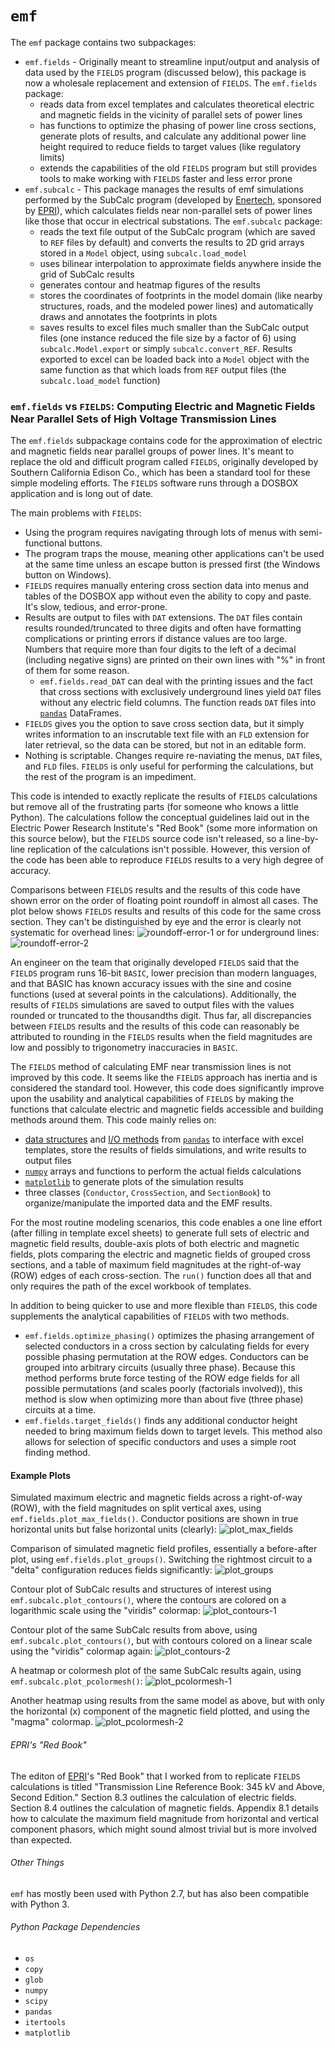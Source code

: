 # `emf`

The `emf` package contains two subpackages:
* `emf.fields` - Originally meant to streamline input/output and analysis of data used by the `FIELDS` program (discussed below), this package is now a wholesale replacement and extension of `FIELDS`. The `emf.fields` package:
  * reads data from excel templates and calculates theoretical electric and magnetic fields in the vicinity of parallel sets of power lines
  * has functions to optimize the phasing of power line cross sections, generate plots of results, and calculate any additional power line height required to reduce fields to target values (like regulatory limits)
  * extends the capabilities of the old `FIELDS` program but still provides tools to make working with `FIELDS` faster and less error prone
* `emf.subcalc` - This package manages the results of emf simulations performed by the SubCalc program (developed by [Enertech](http://www.enertech.net/html/emfw.html), sponsored by [EPRI](http://www.epri.com)), which calculates fields near non-parallel sets of power lines like those that occur in electrical substations. The `emf.subcalc` package:
  * reads the text file output of the SubCalc program (which are saved to `REF` files by default) and converts the results to 2D grid arrays stored in a `Model` object, using `subcalc.load_model`
  * uses bilinear interpolation to approximate fields anywhere inside the grid of SubCalc results
  * generates contour and heatmap figures of the results
  * stores the coordinates of footprints in the model domain (like nearby structures, roads, and the modeled power lines) and automatically draws and annotates the footprints in plots
  * saves results to excel files much smaller than the SubCalc output files (one instance reduced the file size by a factor of 6) using `subcalc.Model.export` or simply `subcalc.convert_REF`. Results exported to excel can be loaded back into a `Model` object with the same function as that which loads from `REF` output files (the `subcalc.load_model` function)

### `emf.fields` vs ``FIELDS``: Computing Electric and Magnetic Fields Near Parallel Sets of High Voltage Transmission Lines

The `emf.fields` subpackage contains code for the approximation of electric and magnetic fields near parallel groups of power lines. It's meant to replace the old and difficult program called `FIELDS`, originally developed by Southern California Edison Co., which has been a standard tool for these simple modeling efforts. The `FIELDS` software runs through a DOSBOX application and is long out of date.

The main problems with `FIELDS`:
* Using the program requires navigating through lots of menus with semi-functional buttons.
* The program traps the mouse, meaning other applications can't be used at the same time unless an escape button is pressed first (the Windows button on Windows).
* `FIELDS` requires manually entering cross section data into menus and tables of the DOSBOX app without even the ability to copy and paste. It's slow, tedious, and error-prone.
* Results are output to files with `DAT` extensions. The `DAT` files contain results rounded/truncated to three digits and often have formatting complications or printing errors if distance values are too large. Numbers that require more than four digits to the left of a decimal (including negative signs) are printed on their own lines with "%" in front of them for some reason.
  * `emf.fields.read_DAT` can deal with the printing issues and the fact that cross sections with exclusively underground lines yield `DAT` files without any electric field columns. The function reads `DAT` files into [`pandas`](http://pandas.pydata.org/pandas-docs/stable/index.html) DataFrames.
* `FIELDS` gives you the option to save cross section data, but it simply writes information to an inscrutable text file with an `FLD` extension for later retrieval, so the data can be stored, but not in an editable form.
* Nothing is scriptable. Changes require re-naviating the menus, `DAT` files, and `FLD` files.
`FIELDS` is only useful for performing the calculations, but the rest of the program is an impediment.

This code is intended to exactly replicate the results of `FIELDS` calculations but remove all of the frustrating parts (for someone who knows a little Python). The calculations follow the conceptual guidelines laid out in the Electric Power Research Institute's "Red Book" (some more information on this source below), but the `FIELDS` source code isn't released, so a line-by-line replication of the calculations isn't possible. However, this version of the code has been able to reproduce `FIELDS` results to a very high degree of accuracy.

Comparisons between `FIELDS` results and the results of this code have shown error on the order of floating point roundoff in almost all cases. The plot below shows `FIELDS` results and results of this code for the same cross section. They can't be distinguished by eye and the error is clearly not systematic for overhead lines:
![roundoff-error-1](docs/images/raise1-DAT_comparison_Bmax.png)
or for underground lines:
![roundoff-error-2](docs/images/und_only-DAT_comparison_Bmax.png)

An engineer on the team that originally developed `FIELDS` said that the `FIELDS` program runs 16-bit `BASIC`, lower precision than modern languages, and that BASIC has known accuracy issues with the sine and cosine functions (used at several points in the calculations). Additionally, the results of `FIELDS` simulations are saved to output files with the values rounded or truncated to the thousandths digit. Thus far, all discrepancies between `FIELDS` results and the results of this code can reasonably be attributed to rounding in the `FIELDS` results when the field magnitudes are low and possibly to trigonometry inaccuracies in `BASIC`.

The `FIELDS` method of calculating EMF near transmission lines is not improved by this code. It seems like the `FIELDS` approach has inertia and is considered the standard tool. However, this code does significantly improve upon the usability and analytical capabilities of `FIELDS` by making the functions that calculate electric and magnetic fields accessible and building methods around them. This code mainly relies on:
* [data structures](http://pandas.pydata.org/pandas-docs/stable/dsintro.html#dataframe) and [I/O methods](http://pandas.pydata.org/pandas-docs/stable/io.html) from [`pandas`](http://pandas.pydata.org/pandas-docs/stable/index.html) to interface with excel templates, store the results of fields simulations, and write results to output files
* [`numpy`](http://www.numpy.org/) arrays and functions to perform the actual fields calculations
* [`matplotlib`](http://matplotlib.org/) to generate plots of the simulation results
* three classes (`Conductor`, `CrossSection`, and `SectionBook`) to organize/manipulate the imported data and the EMF results.

For the most routine modeling scenarios, this code enables a one line effort (after filling in template excel sheets) to generate full sets of electric and magnetic field results, double-axis plots of both electric and magnetic fields, plots comparing the electric and magnetic fields of grouped cross sections, and a table of maximum field magnitudes at the right-of-way (ROW) edges of each cross-section. The `run()` function does all that and only requires the path of the excel workbook of templates.

In addition to being quicker to use and more flexible than `FIELDS`, this code supplements the analytical capabilities of `FIELDS` with two methods.
* `emf.fields.optimize_phasing()` optimizes the phasing arrangement of selected conductors in a cross section by calculating fields for every possible phasing permutation at the ROW edges. Conductors can be grouped into arbitrary circuits (usually three phase). Because this method performs brute force testing of the ROW edge fields for all possible permutations (and scales poorly (factorials involved)), this method is slow when optimizing more than about five (three phase) circuits at a time.
* `emf.fields.target_fields()` finds any additional conductor height needed to bring maximum fields down to target levels. This method also allows for selection of specific conductors and uses a simple root finding method.

#### Example Plots

Simulated maximum electric and magnetic fields across a right-of-way (ROW), with the field magnitudes on split vertical axes, using `emf.fields.plot_max_fields()`. Conductor positions are shown in true horizontal units but false horizontal units (clearly):
![plot_max_fields](docs/images/HL_P.png)

Comparison of simulated magnetic field profiles, essentially a before-after plot, using `emf.fields.plot_groups()`. Switching the rightmost circuit to a "delta" configuration reduces fields significantly:
![plot_groups](docs/images/group_hl-Bmax.png)

Contour plot of SubCalc results and structures of interest using `emf.subcalc.plot_contours()`, where the contours are colored on a logarithmic scale using the "viridis" colormap:
![plot_contours-1](docs/images/contour_plot_log.png)

Contour plot of the same SubCalc results from above, using `emf.subcalc.plot_contours()`, but with contours colored on a linear scale using the "viridis" colormap again:
![plot_contours-2](docs/images/contour_plot_linear.png)

A heatmap or colormesh plot of the same SubCalc results again, using `emf.subcalc.plot_pcolormesh()`:
![plot_pcolormesh-1](docs/images/pcolormesh_plot.png)

Another heatmap using results from the same model as above, but with only the
horizontal (x) component of the magnetic field plotted, and using the "magma" colormap.
![plot_pcolormesh-2](docs/images/Bx_magma.png)

###### EPRI's "Red Book"

The editon of [EPRI](http://www.epri.com)'s "Red Book" that I worked from to replicate `FIELDS` calculations is titled "Transmission Line Reference Book: 345 kV and Above, Second Edition." Section 8.3 outlines the calculation of electric fields. Section 8.4 outlines the calculation of magnetic fields. Appendix 8.1 details how to calculate the maximum field magnitude from horizontal and vertical component phasors, which might sound almost trivial but is more involved than expected.

###### Other Things

`emf` has mostly been used with Python 2.7, but has also been compatible with Python 3.

###### Python Package Dependencies
* `os`
* `copy`
* `glob`
* `numpy`
* `scipy`
* `pandas`
* `itertools`
* `matplotlib`

